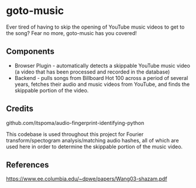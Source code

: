 # goto-music
Ever tired of having to skip the opening of YouTube music videos to get to the song? Fear no more, goto-music has you covered!

## Components
* Browser Plugin - automatically detects a skippable YouTube music video (a video that has been processed and recorded in the database)
* Backend - pulls songs from Billboard Hot 100 across a period of several years, fetches their audio and music videos from YouTube, and finds the skippable portion of the video.

## Credits
github.com/itspoma/audio-fingerprint-identifying-python

This codebase is used throughout this project for Fourier transform/spectogram analysis/matching audio hashes, all of which are used here in order to determine the skippable portion of the music video.

## References
https://www.ee.columbia.edu/~dpwe/papers/Wang03-shazam.pdf
